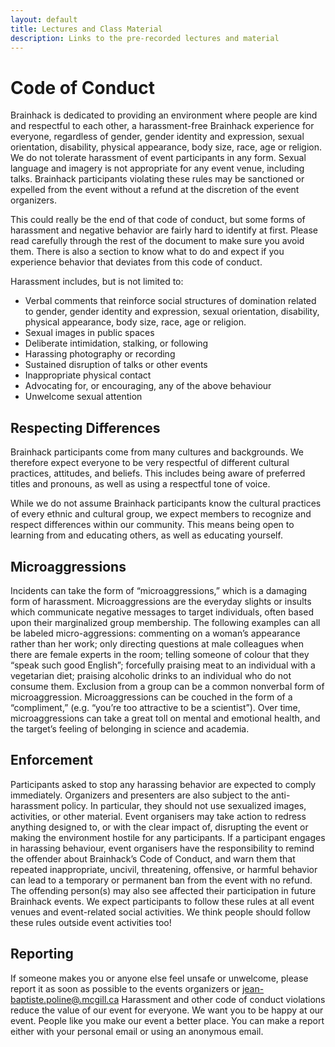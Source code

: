 ```yaml
---
layout: default
title: Lectures and Class Material
description: Links to the pre-recorded lectures and material
---
```


#  Code of Conduct

Brainhack is dedicated to providing  an environment where people are kind and respectful to each other, a harassment-free Brainhack experience for everyone, regardless of gender, gender identity and expression, sexual orientation, disability, physical appearance, body size, race, age or religion. We do not tolerate harassment of event participants in any form. Sexual language and imagery is not appropriate for any event venue, including talks. Brainhack participants violating these rules may be sanctioned or expelled from the event without a refund at the discretion of the event organizers.

This could really be the end of that code of conduct, but some forms of harassment and negative behavior are fairly hard to identify at first. Please read carefully through the rest of the document to make sure you avoid them. There is also a section to know what to do and expect if you experience behavior that deviates from this code of conduct.

Harassment includes, but is not limited to:

* Verbal comments that reinforce social structures of domination related to gender, gender identity and expression, sexual orientation, disability, physical appearance, body size, race, age or religion.
* Sexual images in public spaces
* Deliberate intimidation, stalking, or following
* Harassing photography or recording
* Sustained disruption of talks or other events
* Inappropriate physical contact
* Advocating for, or encouraging, any of the above behaviour
* Unwelcome sexual attention

## Respecting Differences

Brainhack participants come from many cultures and backgrounds. We therefore expect everyone to be very respectful of different cultural practices, attitudes, and beliefs. This includes being aware of preferred titles and pronouns, as well as using a respectful tone of voice.

While we do not assume Brainhack participants know the cultural practices of every ethnic and cultural group, we expect members to recognize and respect differences within our community. This means being open to learning from and educating others, as well as educating yourself.

## Microaggressions

Incidents can take the form of “microaggressions,” which is a damaging form of harassment. Microaggressions are the everyday slights or insults which communicate negative messages to target individuals, often based upon their marginalized group membership. The following examples can all be labeled micro-aggressions: commenting on a woman’s appearance rather than her work; only directing questions at male colleagues when there are female experts in the room; telling someone of colour that they “speak such good English”; forcefully praising meat to an individual with a vegetarian diet; praising alcoholic drinks to an individual who do not consume them. Exclusion from a group can be a common nonverbal form of microaggression. Microaggressions can be couched in the form of a “compliment,” (e.g. “you’re too attractive to be a scientist”). Over time, microaggressions can take a great toll on mental and emotional health, and the target’s feeling of belonging in science and academia.

## Enforcement

Participants asked to stop any harassing behavior are expected to comply immediately.
Organizers and presenters are also subject to the anti-harassment policy. In particular, they should not use sexualized images, activities, or other material.
Event organisers may take action to redress anything designed to, or with the clear impact of, disrupting the event or making the environment hostile for any participants.
If a participant engages in harassing behaviour, event organisers have the responsibility to remind the offender about Brainhack’s Code of Conduct, and warn them that repeated inappropriate, uncivil, threatening, offensive, or harmful behavior can lead to a temporary or permanent ban from the event with no refund. The offending person(s) may also see affected their participation in future Brainhack events.
We expect participants to follow these rules at all event venues and event-related social activities. We think people should follow these rules outside event activities too!

## Reporting

If someone makes you or anyone else feel unsafe or unwelcome, please report it as soon as possible to the events organizers or [jean-baptiste.poline@.mcgill.ca](mailto:jean-baptiste.poline@.mcgill.ca)
Harassment and other code of conduct violations reduce the value of our event for everyone. We want you to be happy at our event. People like you make our event a better place.
You can make a report either with your personal email or using an anonymous email.
